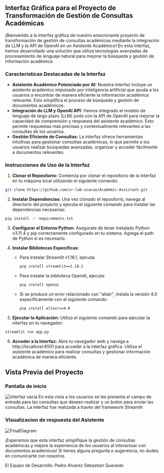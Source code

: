 ## Interfaz Gráfica para el Proyecto de Transformación de Gestión de Consultas Académicas

¡Bienvenido a la interfaz gráfica de nuestro emocionante proyecto de transformación de gestión de consultas académicas mediante la integración de LLM y la API de OpenAI en un Asistente Académico! En esta interfaz, hemos desarrollado una solución que utiliza tecnologías avanzadas de procesamiento de lenguaje natural para mejorar la búsqueda y gestión de información académica.

### Características Destacadas de la Interfaz
- **Asistente Académico Potenciado por AI:** Nuestra interfaz incluye un asistente académico impulsado por inteligencia artificial que ayuda a los usuarios a encontrar de manera eficiente la información académica relevante. Esto simplifica el proceso de búsqueda y gestión de documentos académicos.
- **Integración de LLM y OpenAI API:** Hemos integrado el modelo de lenguaje de largo plazo (LLM) junto con la API de OpenAI para mejorar la capacidad de comprensión y respuesta del asistente académico. Esto permite respuestas más precisas y contextualmente relevantes a las consultas de los usuarios.
- **Gestión Eficiente de Consultas:** La interfaz ofrece herramientas intuitivas para gestionar consultas académicas, lo que permite a los usuarios realizar búsquedas avanzadas, organizar y acceder fácilmente a documentos relevantes.

### Instrucciones de Uso de la Interfaz
1. **Clonar el Repositorio:** Comienza por clonar el repositorio de la interfaz en tu máquina local utilizando el siguiente comando:

```bash
git clone https://github.com/xr-lab-ucacue/Academic-Assistant.git
```

2. **Instalar Dependencias:** Una vez clonado el repositorio, navega al directorio del proyecto y ejecuta el siguiente comando para instalar las dependencias necesarias:

```bash
pip install -r requirements.txt
```

3. **Configurar el Entorno Python:** Asegúrate de tener instalado Python v3.11.4 y pip correctamente configurado en tu sistema. Agrega el path de Python si es necesario.

4. **Instalar Bibliotecas Específicas:**
   - Para instalar Streamlit v1.18.1, ejecuta:
     ```bash
     pip install streamlit==1.18.1
     ```
   - Para instalar la biblioteca OpenAI, ejecuta:
     ```bash
     pip install openai
     ```
   - Si se produce un error relacionado con "altair", instala la versión 4.0 específicamente con el siguiente comando:
     ```bash
     pip install altair==4.0
     ```

5. **Ejecutar la Aplicación:** Utiliza el siguiente comando para ejecutar la interfaz en tu navegador:
```bash
streamlit run app.py
```

6. **Acceder a la Interfaz:** Abre tu navegador web y navega a http://localhost:8501 para acceder a la interfaz gráfica. Utiliza el asistente académico para realizar consultas y gestionar información académica de manera eficiente.

## Vista Previa del Proyecto
### Pantalla de inicio
![interfaz vacia](https://github.com/xr-lab-ucacue/Academic-Assistant/assets/73256134/e08d84fe-4a0f-4b82-a2c4-cf3865b4068b)
En esta vista a los usuarios se les presenta el campo de entrada para las consultas que deseen realizar y un botón para enviar las consultas. La interfaz fue realizada a través del framework Streamlit

### Visualizacion de respuesta del Asistente
![FinalDiagram](https://github.com/xr-lab-ucacue/Academic-Assistant/assets/73256134/2b5e65e4-97ac-4dd6-bf64-22ddd60fb70f)


¡Esperamos que esta interfaz simplifique la gestión de consultas académicas y mejore la experiencia de los usuarios al interactuar con documentos académicos! Si tienes alguna pregunta o sugerencia, no dudes en comunicarte con nosotros.

El Equipo de Desarrollo:
Pedro Alvarez
Sebastian Quevedo
